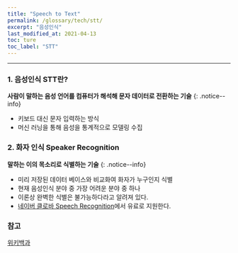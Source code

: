 ```yaml
---
title: "Speech to Text"
permalink: /glossary/tech/stt/
excerpt: "음성인식"
last_modified_at: 2021-04-13
toc: ture
toc_label: "STT"
---
```


---

### 1. 음성인식 STT란?

**사람이 말하는 음성 언어를 컴퓨터가 해석해 문자 데이터로 전환하는 기술**
{: .notice--info}

- 키보드 대신 문자 입력하는 방식
- 머신 러닝을 통해 음성을 통계적으로 모델링 수집

### 2. 화자 인식 Speaker Recognition
**말하는 이의 목소리로 식별하는 기술**
{: .notice--info}

- 미리 저장된 데이터 베이스와 비교화여 화자가 누구인지 식별
- 현재 음성인식 분야 중 가장 어려운 분야 중 하나
- 이론상 완벽한 식별은 불가능하다라고 알려져 있다.
- [네이버 클로바 Speech Recognition](https://www.ncloud.com/product/aiService/csr)에서 유료로 지원한다.



### 참고

[위키백과](https://ko.wikipedia.org/wiki/%EC%9D%8C%EC%84%B1_%EC%9D%B8%EC%8B%9D)